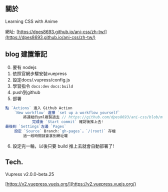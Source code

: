 
## 關於

Learning CSS with Anime

網址:
[https://dpes8693.github.io/ani-css/zh-tw/](https://dpes8693.github.io/ani-css/zh-tw/)

## blog 建置筆記

0. 要有 nodejs 
1. 依照官網步驟安裝vuepress
2. 設定docs/.vupress/config.js
3. 學習指令 `docs:dev` `docs:build`
4. push到github
5. 部署
```js
點 `Actions` 進入 Github Action
    `New workflow` 選擇 `set up a workflow yourself`
        將連結的yml複製過去 // https://github.com/dpes8693/ani-css/blob/main/.github/workflows/main.yml
            完成後 `Start commit` 確認後推上去!
最後到 `Settings`左邊 `Pages`
    設定 `Source` Branch:`gh-pages`，`/(root)` 存檔
        過一段時間就會拿到網址囉
```
6. 設定完一輪，以後只要 build 推上去就會自動部署了!


## Tech.

Vupress v2.0.0-beta.25

[https://v2.vuepress.vuejs.org/](https://v2.vuepress.vuejs.org/)
